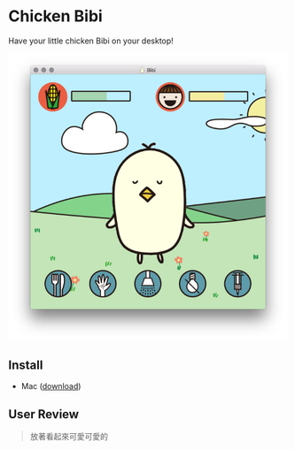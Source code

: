 # Chicken Bibi

Have your little chicken Bibi on your desktop!

![](https://raw.githubusercontent.com/heronyang/chicken-bibi/master/screenshot.png)

## Install

- Mac ([download](https://raw.githubusercontent.com/heronyang/chicken-bibi/master/build/bibi.app.zip))

## User Review

> 放著看起來可愛可愛的
